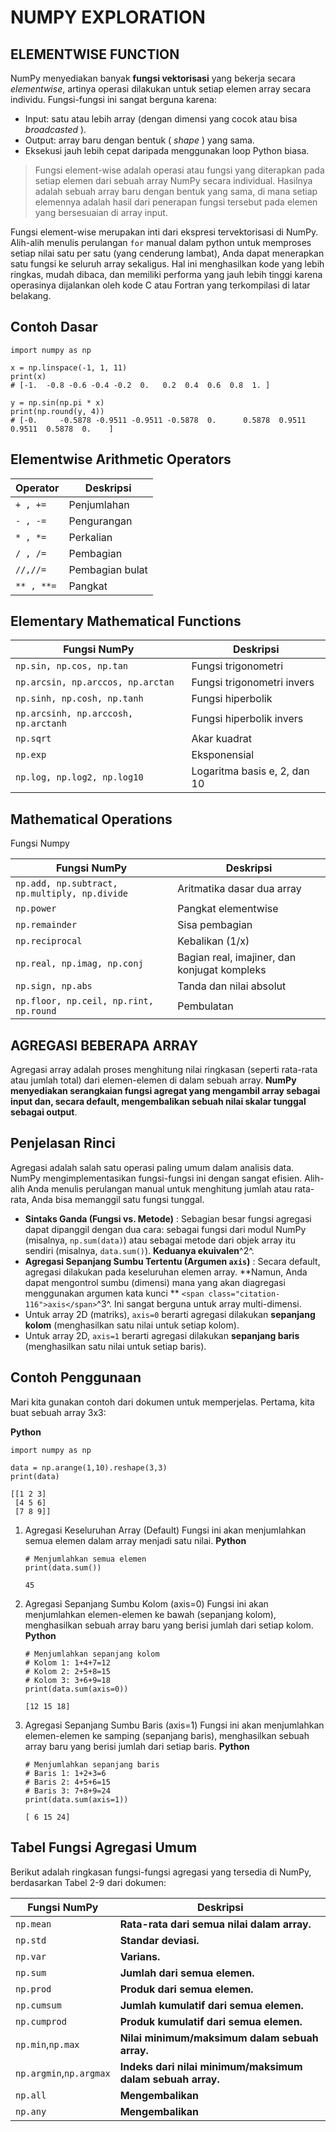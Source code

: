 # **NUMPY EXPLORATION**

## ELEMENTWISE FUNCTION
NumPy menyediakan banyak **fungsi vektorisasi** yang bekerja secara *elementwise*, artinya operasi dilakukan untuk setiap elemen array secara individu. Fungsi-fungsi ini sangat berguna karena:

* Input: satu atau lebih array (dengan dimensi yang cocok atau bisa  *broadcasted* ).
* Output: array baru dengan bentuk ( *shape* ) yang sama.
* Eksekusi jauh lebih cepat daripada menggunakan loop Python biasa.

> Fungsi element-wise adalah operasi atau fungsi yang diterapkan pada setiap elemen dari sebuah array NumPy secara individual. Hasilnya adalah sebuah array baru dengan bentuk yang sama, di mana setiap elemennya adalah hasil dari penerapan fungsi tersebut pada elemen yang bersesuaian di array input.

Fungsi element-wise merupakan inti dari ekspresi tervektorisasi di NumPy. Alih-alih menulis perulangan `for` manual dalam python untuk memproses setiap nilai satu per satu (yang cenderung lambat), Anda dapat menerapkan satu fungsi ke seluruh array sekaligus. Hal ini menghasilkan kode yang lebih ringkas, mudah dibaca, dan memiliki performa yang jauh lebih tinggi karena operasinya dijalankan oleh kode C atau Fortran yang terkompilasi di latar belakang.

## Contoh Dasar

```
import numpy as np

x = np.linspace(-1, 1, 11)
print(x)
# [-1.  -0.8 -0.6 -0.4 -0.2  0.   0.2  0.4  0.6  0.8  1. ]

y = np.sin(np.pi * x)
print(np.round(y, 4))
# [-0.     -0.5878 -0.9511 -0.9511 -0.5878  0.      0.5878  0.9511  0.9511  0.5878  0.    ]

```

## Elementwise Arithmetic Operators

| Operator     | Deskripsi       |
| ------------ | --------------- |
| `+ , +=`   | Penjumlahan     |
| `- , -=`   | Pengurangan     |
| `* , *=`   | Perkalian       |
| `/ , /=`   | Pembagian       |
| `//,//=`   | Pembagian bulat |
| `** , **=` | Pangkat         |

## Elementary Mathematical Functions

| Fungsi NumPy                           | Deskripsi                    |
| -------------------------------------- | ---------------------------- |
| `np.sin, np.cos, np.tan`             | Fungsi trigonometri          |
| `np.arcsin, np.arccos, np.arctan`    | Fungsi trigonometri invers   |
| `np.sinh, np.cosh, np.tanh`          | Fungsi hiperbolik            |
| `np.arcsinh, np.arccosh, np.arctanh` | Fungsi hiperbolik invers     |
| `np.sqrt`                            | Akar kuadrat                 |
| `np.exp`                             | Eksponensial                 |
| `np.log, np.log2, np.log10`          | Logaritma basis e, 2, dan 10 |

## Mathematical Operations

Fungsi Numpy

| Fungsi NumPy                                    | Deskripsi                                    |
| ----------------------------------------------- | -------------------------------------------- |
| `np.add, np.subtract, np.multiply, np.divide` | Aritmatika dasar dua array                   |
| `np.power`                                    | Pangkat elementwise                          |
| `np.remainder`                                | Sisa pembagian                               |
| `np.reciprocal`                               | Kebalikan (1/x)                              |
| `np.real, np.imag, np.conj`                   | Bagian real, imajiner, dan konjugat kompleks |
| `np.sign, np.abs`                             | Tanda dan nilai absolut                      |
| `np.floor, np.ceil, np.rint, np.round`        | Pembulatan                                   |


## AGREGASI BEBERAPA ARRAY

Agregasi array adalah proses menghitung nilai ringkasan (seperti rata-rata atau jumlah total) dari elemen-elemen di dalam sebuah array. **NumPy menyediakan serangkaian fungsi agregat yang mengambil array sebagai input dan, secara default, mengembalikan sebuah nilai skalar tunggal sebagai output**.

## **Penjelasan Rinci**

Agregasi adalah salah satu operasi paling umum dalam analisis data. NumPy mengimplementasikan fungsi-fungsi ini dengan sangat efisien. Alih-alih Anda menulis perulangan manual untuk menghitung jumlah atau rata-rata, Anda bisa memanggil satu fungsi tunggal.

* **Sintaks Ganda (Fungsi vs. Metode)** : Sebagian besar fungsi agregasi dapat dipanggil dengan dua cara: sebagai fungsi dari modul NumPy (misalnya, `np.sum(data)`) atau sebagai metode dari objek array itu sendiri (misalnya, `data.sum()`). **Keduanya ekuivalen**^2^.
* **Agregasi Sepanjang Sumbu Tertentu (Argumen `axis`)** : Secara default, agregasi dilakukan pada keseluruhan elemen array. **Namun, Anda dapat mengontrol sumbu (dimensi) mana yang akan diagregasi menggunakan argumen kata kunci **
  `<span class="citation-116">axis</span>`^3^. Ini sangat berguna untuk array multi-dimensi.
* Untuk array 2D (matriks), `axis=0` berarti agregasi dilakukan **sepanjang kolom** (menghasilkan satu nilai untuk setiap kolom).
* Untuk array 2D, `axis=1` berarti agregasi dilakukan **sepanjang baris** (menghasilkan satu nilai untuk setiap baris).

## **Contoh Penggunaan**

Mari kita gunakan contoh dari dokumen untuk memperjelas. Pertama, kita buat sebuah array 3x3:

**Python**

```
import numpy as np

data = np.arange(1,10).reshape(3,3)
print(data)
```

```
[[1 2 3]
 [4 5 6]
 [7 8 9]]
```

1. Agregasi Keseluruhan Array (Default)
   Fungsi ini akan menjumlahkan semua elemen dalam array menjadi satu nilai.
   **Python**

   ```
   # Menjumlahkan semua elemen
   print(data.sum())
   ```

   ```
   45
   ```
2. Agregasi Sepanjang Sumbu Kolom (axis=0)
   Fungsi ini akan menjumlahkan elemen-elemen ke bawah (sepanjang kolom), menghasilkan sebuah array baru yang berisi jumlah dari setiap kolom.
   **Python**

   ```
   # Menjumlahkan sepanjang kolom
   # Kolom 1: 1+4+7=12
   # Kolom 2: 2+5+8=15
   # Kolom 3: 3+6+9=18
   print(data.sum(axis=0))
   ```

   ```
   [12 15 18]
   ```
3. Agregasi Sepanjang Sumbu Baris (axis=1)
   Fungsi ini akan menjumlahkan elemen-elemen ke samping (sepanjang baris), menghasilkan sebuah array baru yang berisi jumlah dari setiap baris.
   **Python**

   ```
   # Menjumlahkan sepanjang baris
   # Baris 1: 1+2+3=6
   # Baris 2: 4+5+6=15
   # Baris 3: 7+8+9=24
   print(data.sum(axis=1))
   ```

   ```
   [ 6 15 24]
   ```

## **Tabel Fungsi Agregasi Umum**

Berikut adalah ringkasan fungsi-fungsi agregasi yang tersedia di NumPy, berdasarkan Tabel 2-9 dari dokumen:

| Fungsi NumPy                | Deskripsi                                                            |
| --------------------------- | -------------------------------------------------------------------- |
| `np.mean`                 | **Rata-rata dari semua nilai dalam array.**                 |
| `np.std`                  | **Standar deviasi.**                                        |
| `np.var`                  | **Varians.**                                                |
| `np.sum`                  | **Jumlah dari semua elemen.**                               |
| `np.prod`                 | **Produk dari semua elemen.**                               |
| `np.cumsum`               | **Jumlah kumulatif dari semua elemen.**                    |
| `np.cumprod`              | **Produk kumulatif dari semua elemen.**                    |
| `np.min`,`np.max`       | **Nilai minimum/maksimum dalam sebuah array.**             |
| `np.argmin`,`np.argmax` | **Indeks dari nilai minimum/maksimum dalam sebuah array.** |
| `np.all`                  | **Mengembalikan**                                              |
| `np.any`                  | **Mengembalikan**                                              |
